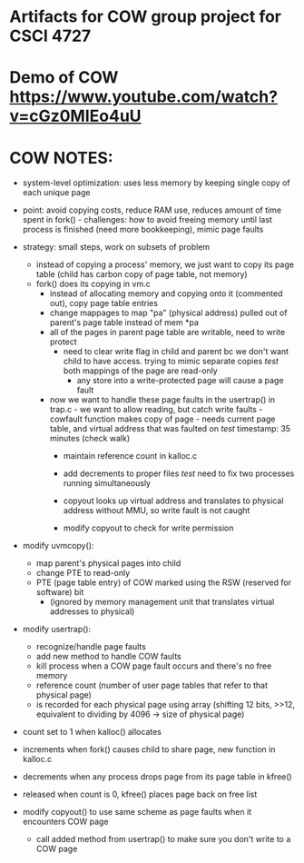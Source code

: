 # Artifacts for COW group project for CSCI 4727


# Demo of COW https://www.youtube.com/watch?v=cGz0MIEo4uU


#                                                                                     COW NOTES:
- system-level optimization: uses less memory by keeping single copy of each unique page
- point: avoid copying costs, reduce RAM use, reduces amount of time spent in fork() - challenges: how to avoid freeing memory until last process is finished (need more bookkeeping),
mimic page faults
- strategy: small steps, work on subsets of problem
  - instead of copying a process' memory, we just want to copy its page table (child has carbon copy of page table, not memory)
  - fork() does its copying in vm.c
      - instead of allocating memory and copying onto it (commented out), copy page table entries
      - change mappages to map "pa" (physical address) pulled out of parent's page table instead of mem *pa
      - all of the pages in parent page table are writable, need to write protect
        - need to clear write flag in child and parent bc we don't want child to
          have access. trying to mimic separate copies *test* both mappings of the page are read-only
            - any store into a write-protected page will cause a page fault
      - now we want to handle these page faults in the usertrap() in trap.c
            - we want to allow reading, but catch write faults - cowfault function makes copy of page
                - needs current page table, and virtual address that was faulted on *test* timestamp: 35 minutes (check walk)
        - maintain reference count in kalloc.c
  
        - add decrements to proper files
        *test* need to fix two processes running simultaneously
        - copyout looks up virtual address and translates to physical address without MMU, so write fault is not caught
        - modify copyout to check for write permission
        
- modify uvmcopy():
  - map parent's physical pages into child
  - change PTE to read-only
  - PTE (page table entry) of COW marked using the RSW (reserved for software) bit
    - (ignored by memory management unit that translates virtual addresses to physical)
      
- modify usertrap():
  - recognize/handle page faults
  - add new method to handle COW faults
  - kill process when a COW page fault occurs and there's no free memory
  - reference count (number of user page tables that refer to that physical page)
  - is recorded for each physical page using array
    (shifting 12 bits, >>12, equivalent to dividing by 4096 → size of physical page)
- count set to 1 when kalloc() allocates
- increments when fork() causes child to share page, new function in kalloc.c
- decrements when any process drops page from its page table in kfree()
- released when count is 0, kfree() places page back on free list
  
- modify copyout() to use same scheme as page faults when it encounters COW page
  - call added method from usertrap() to make sure you don't write to a COW page
